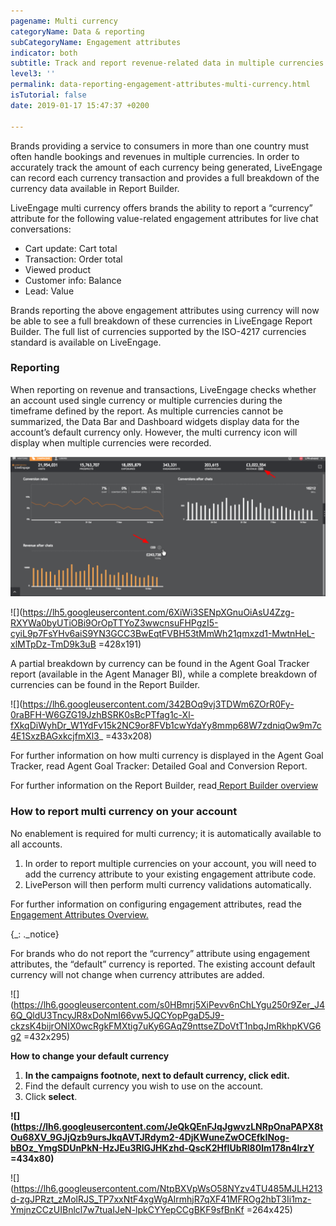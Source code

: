 ```yaml
---
pagename: Multi currency
categoryName: Data & reporting
subCategoryName: Engagement attributes
indicator: both
subtitle: Track and report revenue-related data in multiple currencies
level3: ''
permalink: data-reporting-engagement-attributes-multi-currency.html
isTutorial: false
date: 2019-01-17 15:47:37 +0200

---
```

Brands providing a service to consumers in more than one country must often handle bookings and revenues in multiple currencies. In order to accurately track the amount of each currency being generated, LiveEngage can record each currency transaction and provides a full breakdown of the currency data available in Report Builder.

LiveEngage multi currency offers brands the ability to report a “currency” attribute for the following value-related engagement attributes for live chat conversations:

* Cart update: Cart total
* Transaction: Order total
* Viewed product
* Customer info: Balance
* Lead: Value

Brands reporting the above engagement attributes using currency will now be able to see a full breakdown of these currencies in LiveEngage Report Builder. The full list of currencies supported by the ISO-4217 currencies standard is available on LiveEngage.

### **Reporting**

When reporting on revenue and transactions, LiveEngage checks whether an account used single currency or multiple currencies during the timeframe defined by the report. As multiple currencies cannot be summarized, the Data Bar and Dashboard widgets display data for the account’s default currency only. However, the multi currency icon will display when multiple currencies were recorded.

![](/img/multicurrency1.png)

![](https://lh5.googleusercontent.com/6XiWi3SENpXGnuOiAsU4Zzg-RXYWa0byUTiOBi9OrOpTTYoZ3wwcnsuFHPgzI5-cyiL9p7FsYHv6aiS9YN3GCC3BwEqtFVBH53tMmWh21qmxzd1-MwtnHeL-xlMTpDz-TmD9k3uB =428x191)

A partial breakdown by currency can be found in the Agent Goal Tracker report (available in the Agent Manager BI), while a complete breakdown of currencies can be found in the Report Builder.

![](https://lh6.googleusercontent.com/342BOq9vj3TDWm6ZOrR0Fy-0raBFH-W6GZG19JzhBSRK0sBcPTfag1c-Xl-fXkqDiWyhDr_W1YdFv15k2NC9or8FVb1cwYdaYy8mmp68W7zdniqOw9m7c4E1SxzBAGxkcjfmXl3_ =433x208)

For further information on how multi currency is displayed in the Agent Goal Tracker, read Agent Goal Tracker: Detailed Goal and Conversion Report.

For further information on the Report Builder, read[ Report Builder overview]()

### **How to report multi currency on your account**

No enablement is required for multi currency; it is automatically available to all accounts.

1. In order to report multiple currencies on your account, you will need to add the currency attribute to your existing engagement attribute code.
2. LivePerson will then perform multi currency validations automatically.

For further information on configuring engagement attributes, read the[ Engagement Attributes Overview.]()

{_: ._notice}

For brands who do not report the “currency” attribute using engagement attributes, the “default” currency is reported. The existing account default currency will not change when currency attributes are added.

![](https://lh6.googleusercontent.com/s0HBmrj5XiPevv6nChLYgu250r9Zer_J46Q_QldU3TncyJR8xDoNmI66vw5JQCYopPgaD5J9-ckzsK4bijrONIX0wcRgkFMXtig7uKy6GAqZ9nttseZDoVtT1nbqJmRkhpKVG6g2 =432x295)

**How to change your default currency**

1. **In the campaigns footnote, next to default currency, click edit.**
2. Find the default currency you wish to use on the account.
3. Click **select**.

**![](https://lh6.googleusercontent.com/JeQkQEnFJqJgwvzLNRpOnaPAPX8tOu68XV_9GJjQzb9ursJkqAVTJRdym2-4DjKWuneZwOCEfkINog-bBOz_YmgSDUnPkN-HzJEu3RlGJHKzhd-QscK2HfIUbRl80lm178n4lrzY =434x80)**

![](https://lh6.googleusercontent.com/NtpBXVpWsO58NYzv4TU485MJLH213d-zgJPRzt_zMolRJS_TP7xxNtF4xgWgAIrmhjR7qXF41MFROg2hbT3Ii1mz-YmjnzCCzUIBnlcl7w7tuaIJeN-lpkCYYepCCgBKF9sfBnKf =264x425)